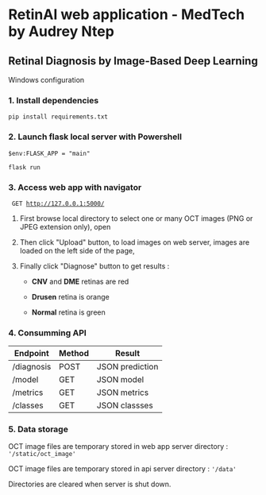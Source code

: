 # RetinAI web application - MedTech by Audrey Ntep

## Retinal Diagnosis by Image-Based Deep Learning

Windows configuration

### 1. Install dependencies

<code>pip install requirements.txt</code>


### 2. Launch flask local server with Powershell

<code>$env:FLASK_APP = "main"</code>

<code>flask run</code>


### 3. Access web app with navigator

<code> GET http://127.0.0.1:5000/</code>

1. First browse local directory to select one or many OCT images (PNG or JPEG extension only), open

2. Then click "Upload" button, to load images on web server, images are loaded on the left side of the page,

3. Finally click "Diagnose" button to get results :

    - **CNV** and **DME** retinas are red

    - **Drusen** retina is orange

    - **Normal** retina is green


### 4. Consumming API

| Endpoint | Method | Result |
| --- | --- | ----- |
| /diagnosis | POST  | JSON prediction  |
| /model | GET  | JSON model |
| /metrics | GET  | JSON metrics |
| /classes | GET  | JSON classses |


### 5. Data storage

OCT image files are temporary stored in web app server directory : <code>'/static/oct_image'</code>

OCT image files are temporary stored in api server directory : <code>'/data'</code>

Directories are cleared when server is shut down.